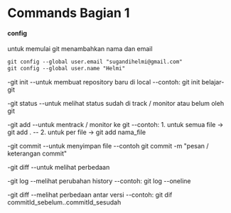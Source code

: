 Commands Bagian 1
===========
#### config
untuk memulai git menambahkan nama dan email
```markdown
git config --global user.email "sugandihelmi@gmail.com"
git config --global user.name "Helmi"
```

-git init
--untuk membuat repository baru di local
--contoh: git init belajar-git

-git status
--untuk melihat status sudah di track / monitor atau belum oleh git

-git add
--untuk mentrack / monitor ke git
--contoh: 1. untuk semua file   ->      git add .
--        2. untuk per file     ->      git add nama_file

-git commit
--untuk menyimpan file
--contoh git commit -m "pesan / keterangan commit"

-git diff
--untuk melihat perbedaan

-git log
--melihat perubahan history
--contoh: git log --oneline

-git diff
--melihat perbedaan antar versi
--contoh: git dif commitId_sebelum..commitId_sesudah

